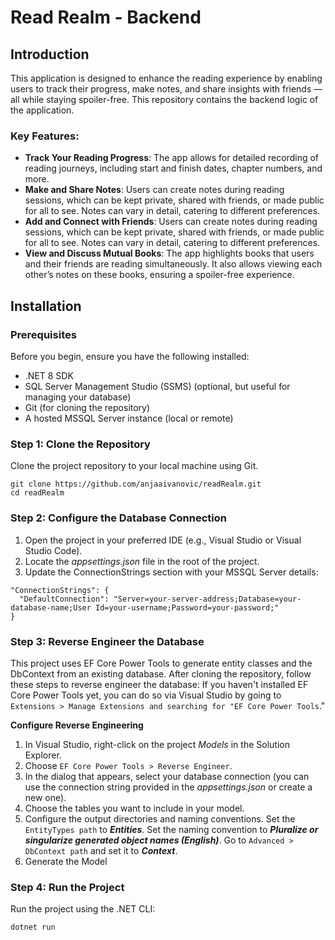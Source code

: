 # Read Realm - Backend

## Introduction
This application is designed to enhance the reading experience by enabling users to track their progress, make notes, and share insights with friends — all while staying spoiler-free. This repository contains the backend logic of the application.

### Key Features:

- **Track Your Reading Progress**: The app allows for detailed recording of reading journeys, including start and finish dates, chapter numbers, and more.
- **Make and Share Notes**: Users can create notes during reading sessions, which can be kept private, shared with friends, or made public for all to see. Notes can vary in detail, catering to different preferences.
- **Add and Connect with Friends**: Users can create notes during reading sessions, which can be kept private, shared with friends, or made public for all to see. Notes can vary in detail, catering to different preferences.
- **View and Discuss Mutual Books**: The app highlights books that users and their friends are reading simultaneously. It also allows viewing each other’s notes on these books, ensuring a spoiler-free experience.

## Installation
### Prerequisites
Before you begin, ensure you have the following installed:

- .NET 8 SDK
- SQL Server Management Studio (SSMS) (optional, but useful for managing your database)
- Git (for cloning the repository)
-  A hosted MSSQL Server instance (local or remote)

### Step 1: Clone the Repository
Clone the project repository to your local machine using Git.
```
git clone https://github.com/anjaaivanovic/readRealm.git
cd readRealm
```

### Step 2: Configure the Database Connection
1. Open the project in your preferred IDE (e.g., Visual Studio or Visual Studio Code).
2. Locate the *appsettings.json* file in the root of the project.
3. Update the ConnectionStrings section with your MSSQL Server details:
```
"ConnectionStrings": {
  "DefaultConnection": "Server=your-server-address;Database=your-database-name;User Id=your-username;Password=your-password;"
}
```

### Step 3: Reverse Engineer the Database
This project uses EF Core Power Tools to generate entity classes and the DbContext from an existing database. After cloning the repository, follow these steps to reverse engineer the database:
If you haven't installed EF Core Power Tools yet, you can do so via Visual Studio by going to `Extensions > Manage Extensions and searching for "EF Core Power Tools`."

**Configure Reverse Engineering**

1. In Visual Studio, right-click on the project *Models* in the Solution Explorer.
2. Choose `EF Core Power Tools > Reverse Engineer`.
3. In the dialog that appears, select your database connection (you can use the connection string provided in the *appsettings.json* or create a new one).
4. Choose the tables you want to include in your model.
5. Configure the output directories and naming conventions. Set the `EntityTypes path` to ***Entities***. Set the naming convention to ***Pluralize or singularize generated object names (English)***. Go to `Advanced > DbContext path` and set it to ***Context***.
6. Generate the Model

### Step 4: Run the Project
Run the project using the .NET CLI:

```
dotnet run

```
